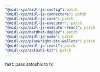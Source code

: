 ```yaml
---
"@midl-xyz/midl-js-config": patch
"@midl-xyz/midl-js-connectors": patch
"@midl-xyz/midl-js-core": patch
"@midl-xyz/midl-js-executor": patch
"@midl-xyz/midl-js-executor-react": patch
"@midl-xyz/hardhat-deploy": patch
"@midl-xyz/midl-js-node": patch
"@midl-xyz/playwright-btc-wallets": patch
"@midl-xyz/midl-js-react": patch
"@midl-xyz/satoshi-kit": patch
---
```


feat: pass satoshis to tx
